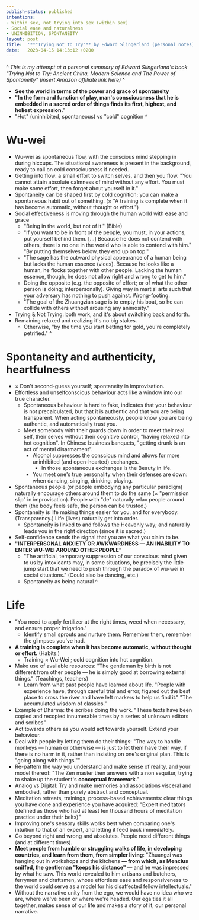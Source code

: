 ```yaml
---
publish-status: published
intentions:
- Within sex, not trying into sex (within sex)
- Social ease and naturalness
- UNINHIBITION, SPONTANEITY
layout: post
title:  '**"Trying Not to Try"** by Edward Slingerland (personal notes)'
date:   2023-04-15 14:13:12 +0200
---
```

^
_This is my attempt at a personal summary of Edward Slingerland's book "Trying Not to Try: Ancient China, Modern Science and The Power of Spontaneity" (insert Amazon affiliate link here)_
^
* **See the world in terms of the power and grace of spontaneity**
* **"In the form and function of play, man's consciousness that he is embedded in a sacred order of things finds its first, highest, and holiest expression.**"
* "Hot" (uninhibited, spontaneous) vs "cold" cognition
^
# Wu-wei
* Wu-wei as spontaneous flow, with the conscious mind stepping in during hiccups. The situational awareness is present in the background, ready to call on cold consciousness if needed.
* Getting into flow: a small effort to switch selves, and then you flow. "You cannot attain absolute calmness of mind without any effort. You must make some effort, then forget about yourself in it."
* Spontaneity can be shaped first by cold cognition; you can make a spontaneous habit out of something. (× "A training is complete when it has become automatic, without thought or effort.")
* Social effectiveness is moving through the human world with ease and grace
	* <a name="^in-the-world-not-of-it"></a>"Being in the world, but not of it." (Bible)
	* "If you want to be in front of the people, you must, in your actions, put yourself behind them. [...] Because he does not contend with others, there is no one in the world who is able to contend with him." "By putting themselves below, they end up on top."
	* "The sage has the outward physical appearance of a human being but lacks the human essence (vices). Because he looks like a human, he flocks together with other people. Lacking the human essence, though, he does not allow right and wrong to get to him."
	* <a name="^do-the-opposite"></a>Doing the opposite (e.g. the opposite of effort; or of what the other person is doing; interpersonally). Giving way in martial arts such that your adversary has nothing to push against. Wrong-footing.
	* "The goal of the Zhuangzian sage is to empty his boat, so he can collide with others without arousing any animosity."
* Trying & Not Trying: both work, and it's about switching back and forth.
* Remaining relaxed and realizing it's no big stakes.
	* Otherwise, "by the time you start betting for gold, you're completely petrified."
^
# Spontaneity and authenticity, heartfulness
* × Don't second-guess yourself; spontaneity in improvisation.
* Effortless and unselfconscious behaviour acts like a window into our true character.
	* Spontaneous behaviour is hard to fake, indicates that your behaviour is not precalculated, but that it is authentic and that you are being transparent. When acting spontaneously, people know you are being authentic, and automatically trust you.
	* Meet somebody with their guards down in order to meet their real self, their selves without their cognitive control, "having relaxed into hot cognition". In Chinese business banquets, "getting drunk is an act of mental disarmament".
		* Alcohol suppresses the conscious mind and allows for more uninhibited (and open-hearted) exchanges.
			* In those spontaneous exchanges is the Beauty in life.
		* You meet one's true personality when their defenses are down: when dancing, singing, drinking, playing.
* Spontaneous people (or people embodying any particular paradigm) naturally encourage others around them to do the same (× "permission slip" in improvisation). People with "de" naturally relax people around them (the body feels safe, the person can be trusted.)
* Spontaneity is life making things easier for you, and for everybody. (Transparency.) Life (lives) naturally get into order.
	* Spontaneity is linked to and follows the Heavenly way; and naturally leads you in the right direction (since it is sacred.)
* Self-confidence sends the signal that you are what you claim to be.
* **"INTERPERSONAL ANXIETY OR AWKWARDNESS — AN INABILITY TO ENTER WU-WEI AROUND OTHER PEOPLE"**
	* "The artificial, temporary suppression of our conscious mind given to us by intoxicants may, in some situations, be precisely the little jump start that we need to push through the paradox of wu-wei in social situations." (Could also be dancing, etc.)
	* Spontaneity as being natural
^
# Life
* "You need to apply fertilizer at the right times, weed when necessary, and ensure proper irrigation."
	* Identify small sprouts and nurture them. Remember them, remember the glimpses you've had.
* **A training is complete when it has become automatic, without thought or effort.** (Habits.)
	* Training × Wu-Wei ; cold cognition into hot cognition.
* Make use of available resources: "The gentleman by birth is not different from other people — he is simply good at borrowing external things." (Teachings, teachers)
	* Learn from what past people have learned about life. "People with experience have, through careful trial and error, figured out the best place to cross the river and have left markers to help us find it." "The accumulated wisdom of classics."
* Example of Dharma: the scribes doing the work. "These texts have been copied and recopied innumerable times by a series of unknown editors and scribes"
* Act towards others as you would act towards yourself. Extend your behaviour.
* Deal with people by letting them do their things: "The way to handle monkeys — human or otherwise — is just to let them have their way, if there is no harm in it, rather than insisting on one's original plan. This is "going along with things.""
* Re-pattern the way you understand and make sense of reality, and your model thereof: "The Zen master then answers with a non sequitur, trying to shake up the student's **conceptual framework**."
* Analog vs Digital: Try and make memories and associations visceral and embodied, rather than purely abstract and conceptual.
* Meditation retreats, trainings, process-based achievements: clear things you have done and experience you have acquired: "Expert meditators (defined as those who had at least ten thousand hours of meditation practice under their belts)"
* Improving one's sensory skills works best when comparing one's intuition to that of an expert, and letting it feed back immediately.
* Go beyond right and wrong and absolutes. People need different things (and at different times).
* **Meet people from humble or struggling walks of life, in developing countries, and learn from them, from simpler living**: "Zhuangzi was hanging out in workshops and the kitchens **— from which, as Mencius sniffed, the gentleman "keeps his distance" —** and he was impressed by what he saw. This world revealed to him artisans and butchers, ferrymen and draftsmen, whose effortless ease and responsiveness to the world could serve as a model for his disaffected fellow intellectuals."
* Without the narrative unity from the ego, we would have no idea who we are, where we've been or where we're headed. Our ega ties it all together, makes sense of our life and makes a story of it, our personal narrative.